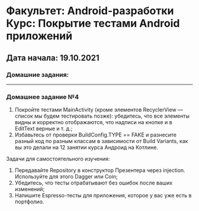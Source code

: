 # Факультет: Android-разработки<br>Курс: Покрытие тестами Android приложений
## Дата начала: 19.10.2021
### Домашние задания:
---
### Домашнее задание №4
1. Покройте тестами MainActivity (кроме элементов RecyclerView — список мы будем тестировать позже): убедитесь, что все элементы видны и корректно отображаются, что надписи на кнопке и в EditText верные и т. д.;
2. Избавьтесь от проверки BuildConfig.TYPE == FAKE и разнесите разный код по разным классам в зависимости от Build Variants, как вы это делали на 12 занятии курса Андроид на Котлине.

Задачи для самостоятельного изучения:
1. Передавайте Repository в конструктор Презентера через injection. Используйте для этого Dagger или Coin;
2. Убедитесь, что тесты отрабатывают без ошибок после ваших изменений;
3. Напишите Espresso-тесты для приложения, которое у вас уже есть в портфолио.